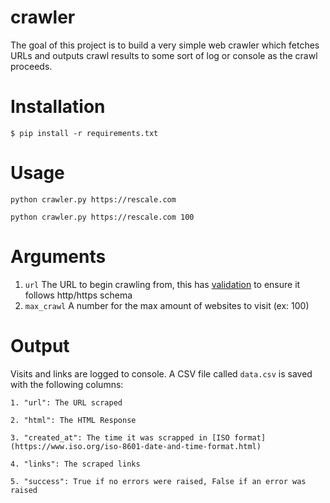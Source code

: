 # crawler
The goal of this project is to build a very simple web crawler which fetches URLs and outputs crawl results to some sort of log or console as the crawl proceeds.

# Installation
 `$ pip install -r requirements.txt `
 
 # Usage
 
 `python crawler.py https://rescale.com `
 
  `python crawler.py https://rescale.com 100 `

 # Arguments
 
  1. `url` The URL to begin crawling from, this has [validation](https://docs.djangoproject.com/en/3.0/ref/validators/#urlvalidator) to ensure it follows http/https schema 
  2. `max_crawl` A number for the max amount of websites to visit (ex: 100)

# Output

  Visits and links are logged to console. 
  A CSV file called `data.csv` is saved with the following columns:
  
    1. "url": The URL scraped
    
    2. "html": The HTML Response
    
    3. "created_at": The time it was scrapped in [ISO format](https://www.iso.org/iso-8601-date-and-time-format.html)
    
    4. "links": The scraped links
    
    5. "success": True if no errors were raised, False if an error was raised
    
